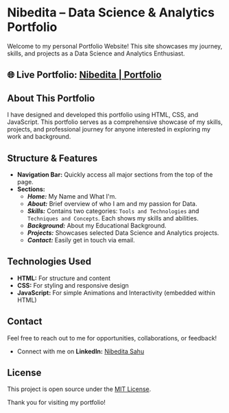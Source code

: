 # Nibedita – Data Science & Analytics Portfolio

Welcome to my personal Portfolio Website!
This site showcases my journey, skills, and projects as a Data Science and Analytics Enthusiast.

## 🌐 Live Portfolio: [Nibedita | Portfolio](https://nibeditans.github.io/)

## About This Portfolio
I have designed and developed this portfolio using HTML, CSS, and JavaScript. This portfolio serves as a comprehensive showcase of my skills, projects, and professional journey for anyone interested in exploring my work and background.

## Structure & Features
- **Navigation Bar:** Quickly access all major sections from the top of the page.
- **Sections:**
    - ***Home:*** My Name and What I'm.
    - ***About:*** Brief overview of who I am and my passion for Data.
    - ***Skills:*** Contains two categories: `Tools and Technologies` and `Techniques and Concepts`. Each shows my skills and abilities.
    - ***Background:*** About my Educational Background.
    - ***Projects:*** Showcases selected Data Science and Analytics projects.
    - ***Contact:*** Easily get in touch via email.
 
## Technologies Used
- **HTML:** For structure and content
- **CSS:** For styling and responsive design
- **JavaScript:** For simple Animations and Interactivity (embedded within HTML)

## Contact
Feel free to reach out to me for opportunities, collaborations, or feedback!
  - Connect with me on **LinkedIn:** [Nibedita Sahu](https://in.linkedin.com/in/ns-nibedita-sahu)

## License
This project is open source under the [MIT License](https://github.com/nibeditans/nibeditans.github.io?tab=MIT-1-ov-file).

Thank you for visiting my portfolio!
